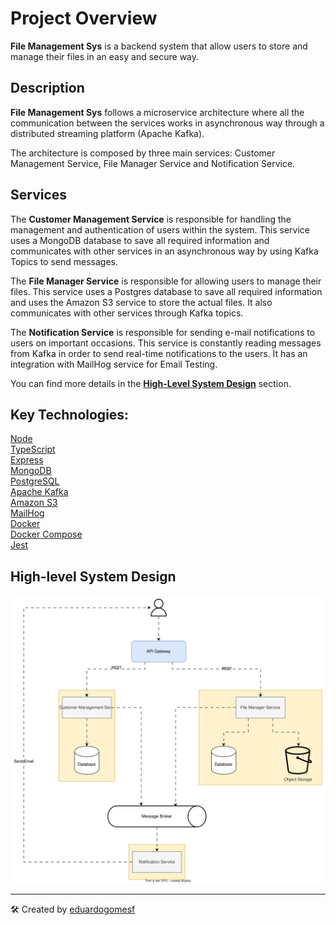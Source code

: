 # Project Overview
**File Management Sys** is a backend system that allow users to store and manage their files in an easy and secure way.

## Description
**File Management Sys** follows a microservice architecture where all the communication between the services works in asynchronous way through a distributed streaming platform (Apache Kafka).

The architecture is composed by three main services: Customer Management Service, File Manager Service and Notification Service.

## Services
The **Customer Management Service** is responsible for handling the management and authentication of users within the system. This service uses a MongoDB database to save all required information and communicates with other services in an asynchronous way by using Kafka Topics to send messages.

The **File Manager Service** is responsible for allowing users to manage their files. This service uses a Postgres database to save all required information and uses the Amazon S3 service to store the actual files. It also communicates with other services through Kafka topics.

The **Notification Service** is responsible for sending e-mail notifications to users on important occasions. This service is constantly reading messages from Kafka in order to send real-time notifications to the users. It has an integration with MailHog service for Email Testing.

You can find more details in the **[High-Level System Design](#high-level-system-design)** section.

## Key Technologies:
[Node](https://nodejs.org/en)  
[TypeScript](https://www.typescriptlang.org/)  
[Express](https://expressjs.com/)  
[MongoDB](https://www.mongodb.com/)  
[PostgreSQL](https://www.postgresql.org/)  
[Apache Kafka](https://kafka.apache.org/)  
[Amazon S3](https://aws.amazon.com/s3/?nc2=h_ql_prod_st_s3)  
[MailHog](https://github.com/mailhog/MailHog)  
[Docker](https://www.docker.com/)  
[Docker Compose](https://docs.docker.com/compose/)  
[Jest](https://jestjs.io/pt-BR/)  

## High-level System Design

![System Design](./@docs/high-level-system-design.svg "File Management System")

---
🛠️ Created by [eduardogomesf](https://github.com/eduardogomesf)